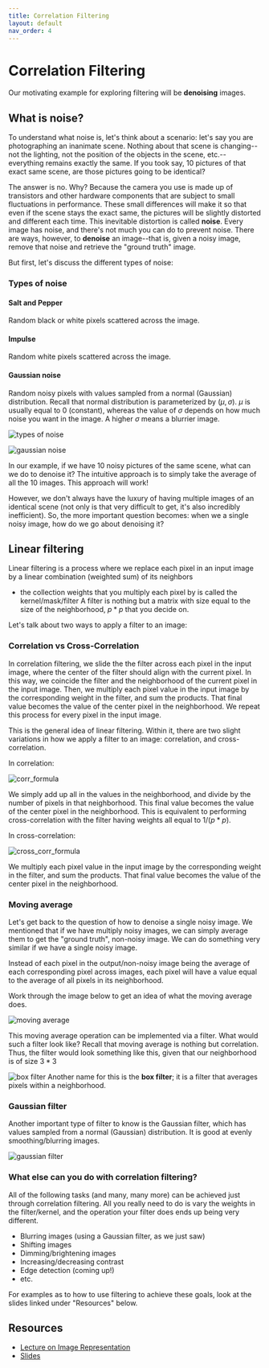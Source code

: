 ```yaml
---
title: Correlation Filtering
layout: default
nav_order: 4
---
```


# Correlation Filtering
Our motivating example for exploring filtering will be **denoising** images.
## What is noise?
To understand what noise is, let's think about a scenario: let's say you are photographing an inanimate scene. Nothing about that scene is changing--not the lighting, not the position of the objects in the scene, etc.--everything remains exactly the same. If you took say, 10 pictures of that exact same scene, are those pictures going to be identical?

The answer is no. Why? Because the camera you use is made up of transistors and other hardware components that are subject to small fluctuations in performance. These small differences will make it so that even if the scene stays the exact same, the pictures will be slightly distorted and different each time. This inevitable distortion is called **noise**. Every image has noise, and there's not much you can do to prevent noise. There are ways, however, to **denoise** an image--that is, given a noisy image, remove that noise and retrieve the "ground truth" image.

But first, let's discuss the different types of noise:
### Types of noise
#### Salt and Pepper
Random black or white pixels scattered across the image.
#### Impulse
Random white pixels scattered across the image. 
#### Gaussian noise
Random noisy pixels with values sampled from a normal (Gaussian) distribution. Recall that normal distribution is parameterized by $(\mu, \sigma)$. $\mu$ is usually equal to $0$ (constant), whereas the value of $\sigma$ depends on how much noise you want in the image. A higher $\sigma$ means a blurrier image.

![types of noise](noise.png)

![gaussian noise](gaussian_noise.png)

In our example, if we have 10 noisy pictures of the same scene, what can we do to denoise it?
The intuitive approach is to simply take the average of all the 10 images. This approach will work!

However, we don't always have the luxury of having multiple images of an identical scene (not only is that very difficult to get, it's also incredibly inefficient). So, the more important question becomes: when we a single noisy image, how do we go about denoising it?
## Linear filtering
Linear filtering is a process where we replace each pixel in an input image by a linear combination (weighted sum) of its neighbors
- the collection weights that you multiply each pixel by is called the kernel/mask/filter
A filter is nothing but a matrix with size equal to the size of the neighborhood, $p*p$ that you decide on.

Let's talk about two ways to apply a filter to an image:
### Correlation vs Cross-Correlation
In correlation filtering, we slide the the filter across each pixel in the input image, where the center of the filter should align with the current pixel. In this way, we coincide the filter and the neighborhood of the current pixel in the input image. 
Then, we multiply each pixel value in the input image by the corresponding weight in the filter, and sum the products. That final value becomes the value of the center pixel in the neighborhood. We repeat this process for every pixel in the input image.

This is the general idea of linear filtering. Within it, there are two slight variations in how we apply a filter to an image: correlation, and cross-correlation. 

In correlation:

![corr_formula](correlation_formula.png)

We simply add up all in the values in the neighborhood, and divide by the number of pixels in that neighborhood. This final value becomes the value of the center pixel in the neighborhood. This is equivalent to performing cross-correlation with the filter having weights all equal to $1/(p*p)$. 

In cross-correlation:

![cross_corr_formula](cross_correlation_formula.png)

We multiply each pixel value in the input image by the corresponding weight in the filter, and sum the products. That final value becomes the value of the center pixel in the neighborhood. 

### Moving average
Let's get back to the question of how to denoise a single noisy image. We mentioned that if we have multiply noisy images, we can simply average them to get the "ground truth", non-noisy image. We can do something very similar if we have a single noisy image. 

Instead of each pixel in the output/non-noisy image being the average of each corresponding pixel across images, each pixel will have a value equal to the average of all pixels in its neighborhood. 

Work through the image below to get an idea of what the moving average does. 

![moving average](moving_avg.png)

This moving average operation can be implemented via a filter. What would such a filter look like? Recall that moving average is nothing but correlation. Thus, the filter would look something like this, given that our neighborhood is of size $3*3$

![box filter](box_filter.png)
Another name for this is the **box filter**; it is a filter that averages pixels within a neighborhood. 

### Gaussian filter
Another important type of filter to know is the Gaussian filter, which has values sampled from a normal (Gaussian) distribution. It is good at evenly smoothing/blurring images.

![gaussian filter](gaussian_filter.png)

### What else can you do with correlation filtering?
All of the following tasks (and many, many more) can be achieved just through correlation filtering. All you really need to do is vary the weights in the filter/kernel, and the operation your filter does ends up being very different.

- Blurring images (using a Gaussian filter, as we just saw)
- Shifting images
- Dimming/brightening images
- Increasing/decreasing contrast
- Edge detection (coming up!)
- etc.

For examples as to how to use filtering to achieve these goals, look at the slides linked under "Resources" below.

## Resources
- [Lecture on Image Representation](https://www.youtube.com/watch?v=PyoJdMrUMqI)
- [Slides](week1_slides.pdf)
  

